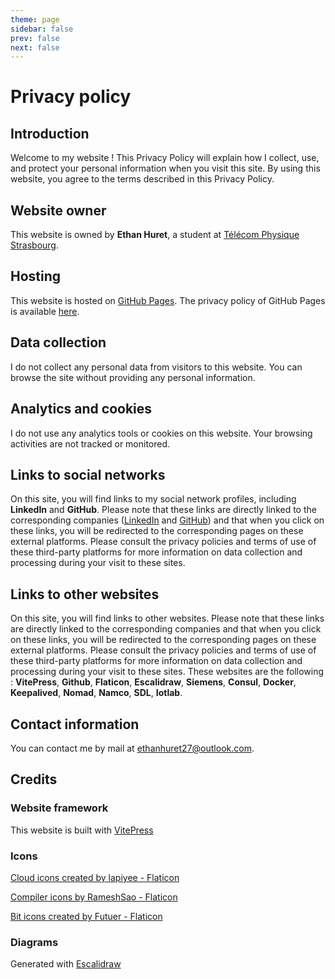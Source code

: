 ```yaml
---
theme: page
sidebar: false
prev: false
next: false
---
```


# Privacy policy

## Introduction

Welcome to my website ! This Privacy Policy will explain how I collect, use, and protect your personal information when you visit this site. By using this website, you agree to the terms described in this Privacy Policy.

## Website owner

This website is owned by **Ethan Huret**, a student at [Télécom Physique Strasbourg](https://www.telecom-physique.fr/).

## Hosting

This website is hosted on [GitHub Pages](https://pages.github.com/).
The privacy policy of GitHub Pages is available [here](https://docs.github.com/en/github/site-policy/github-privacy-statement).

## Data collection

I do not collect any personal data from visitors to this website. You can browse the site without providing any personal information.

## Analytics and cookies

I do not use any analytics tools or cookies on this website. Your browsing activities are not tracked or monitored.

## Links to social networks

On this site, you will find links to my social network profiles, including **LinkedIn** and **GitHub**. Please note that these links are directly linked to the corresponding companies ([LinkedIn](https://www.linkedin.com/legal/privacy-policy?trk={error-page}-privacy-policy) and [GitHub](https://docs.github.com/fr/site-policy/privacy-policies/github-privacy-statement)) and that when you click on these links, you will be redirected to the corresponding pages on these external platforms. Please consult the privacy policies and terms of use of these third-party platforms for more information on data collection and processing during your visit to these sites.

## Links to other websites

On this site, you will find links to other websites. Please note that these links are directly linked to the corresponding companies and that when you click on these links, you will be redirected to the corresponding pages on these external platforms. Please consult the privacy policies and terms of use of these third-party platforms for more information on data collection and processing during your visit to these sites. 
These websites are the following : **VitePress**, **Github**, **Flaticon**, **Escalidraw**, **Siemens**, **Consul**, **Docker**, **Keepalived**, **Nomad**, **Namco**, **SDL**, **Iotlab**.

## Contact information

You can contact me by mail at [ethanhuret27@outlook.com](mailto:ethanhuret27@outlook.com).

## Credits

### Website framework

This website is built with [VitePress](https://vitepress.vuejs.org/)

### Icons

<a href="https://www.flaticon.com/fr/icones-gratuites/ui" title="UI icons">Cloud icons created by lapiyee - Flaticon</a>

<a href="https://www.flaticon.com/fr/icones-gratuites/compilation" title="icons compilation">Compiler icons by RameshSao - Flaticon</a>

<a href="https://www.flaticon.com/fr/icones-gratuites/bit" title="bit icônes">Bit icons created by Futuer - Flaticon</a>

### Diagrams

Generated with [Escalidraw](https://excalidraw.com/)
